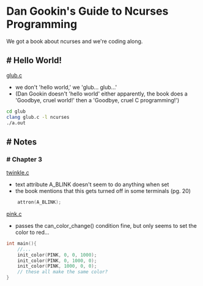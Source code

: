 # Dan Gookin's Guide to Ncurses Programming
We got a book about ncurses and we're coding along.

## <a>#</a> Hello World!

[glub.c](./glub/glub.c)
- we don't 'hello world,' we 'glub... glub...'
- (Dan Gookin doesn't 'hello world' either apparently, the book does a 'Goodbye, cruel world!' then a 'Goodbye, cruel C programming!')

```bash
cd glub
clang glub.c -l ncurses
./a.out
```

## <a>#</a> Notes

### <a>#</a> Chapter 3

[twinkle.c](./chapter3/twinkle.c)
- text attribute A_BLINK doesn't seem to do anything when set 
- the book mentions that this gets turned off in some terminals (pg. 20)

```C
    attron(A_BLINK);
```
[pink.c](./chapter3/pink.c)
- passes the can_color_change() condition fine, but only seems to set the color to red...

```C
int main(){
    //...
    init_color(PINK, 0, 0, 1000);
    init_color(PINK, 0, 1000, 0);
    init_color(PINK, 1000, 0, 0);
    // these all make the same color?
}
```